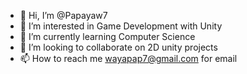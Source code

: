 - 👋 Hi, I’m @Papayaw7
- 👀 I’m interested in Game Development with Unity
- 🌱 I’m currently learning Computer Science
- 💞️ I’m looking to collaborate on 2D unity projects
- 📫 How to reach me wayapap7@gmail.com for email

<!---
Papayaw7/Papayaw7 is a ✨ special ✨ repository because its `README.md` (this file) appears on your GitHub profile.
You can click the Preview link to take a look at your changes.
--->
